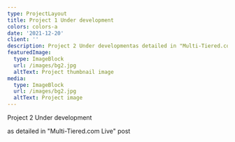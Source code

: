 ```yaml
---
type: ProjectLayout
title: Project 1 Under development
colors: colors-a
date: '2021-12-20'
client: ''
description: Project 2 Under developmentas detailed in "Multi-Tiered.com Live" post
featuredImage:
  type: ImageBlock
  url: /images/bg2.jpg
  altText: Project thumbnail image
media:
  type: ImageBlock
  url: /images/bg2.jpg
  altText: Project image
---
```

Project 2 Under development

as detailed in "Multi-Tiered.com Live" post



